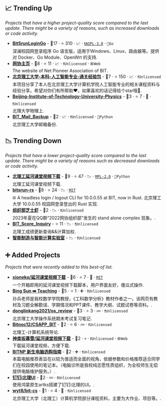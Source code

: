 ## 📈 Trending Up

_Projects that have a higher project-quality score compared to the last update. There might be a variety of reasons, such as increased downloads or code activity._

- <b><a href="https://github.com/Mmx233/BitSrunLoginGo">BitSrunLoginGo</a></b>  - 🥇17 ·  ⭐ 310 · 📈 · <code><a href="http://bit.ly/3pwmjO5">❗️AGPL-3.0</a></code> · <code>💨Go</code><br>深澜校园网登录程序 Go 语言版，适用于Windows、Linux、路由器等。提供对 Docker、Go Module、OpenWrt 的支持.
- <b><a href="https://www.bitnp.net/">网协主页</a></b>  - 🥇8 ·  ⭐ 11 · 📈 · <code>❗Unlicensed</code> · <code>🕸️Web</code><br>The website of Net Pioneer Association of BIT.
- <b><a href="https://github.com/Robin-WZQ/BIT-AI-Review">北京理工大学-本科-人工智能专业-通关经验包</a></b>  - 🥇7 ·  ⭐ 150 · 📈 · <code>❗Unlicensed</code><br>本项目分享了本人在北京理工大学计算机学院人工智能专业的相关课程资料与经验分享。希望对你们有所帮助❤️，如果喜欢的话记得给个star哦🌟.
- <b><a href="https://github.com/EnjunDu/Beijing-Institute-of-Technology-University-Physics-I">Beijing-Institute-of-Technology-University-Physics</a></b>  - 🥉3 ·  ⭐ 7 · 🐣 · <code>❗Unlicensed</code><br>北理大学物理上.
- <b><a href="https://github.com/lywly/BIT_Mail_Backup">BIT_Mail_Backup</a></b>  - 🥈2 · 📈 · <code>❗Unlicensed</code> · <code>🐍Python</code><br>北京理工大学邮箱备份.

## 📉 Trending Down

_Projects that have a lower project-quality score compared to the last update. There might be a variety of reasons such as decreased downloads or code activity._

- <b><a href="https://github.com/GDDG08/YanHeKT_Downloader">北理工延河课堂视频下载</a></b>  - 🥇9 ·  ⭐ 47 · 📉 · <code><a href="http://bit.ly/3postzC">MPL-2.0</a></code> · <code>🐍Python</code><br>北理工延河课堂视频下载.
- <b><a href="https://github.com/spencerwooo/bitsrun-rs">bitsrun-rs</a></b>  - 🥈8 ·  ⭐ 24 · 📉 · <code><a href="http://bit.ly/34MBwT8">MIT</a></code><br>🌐 A headless login / logout CLI for 10.0.0.55 at BIT, now in Rust. 北京理工大学 10.0.0.55 校园网登录登出的 Rust 实现.
- <b><a href="https://bitnp.github.io/cheesy-shrimp/">组织部芝士虾</a></b>  - 🥉2 · 📉 · <code>❗Unlicensed</code><br>2023年夏在QQ群“2022网协组织部”发生的 stand alone complex 现象。.
- <b><a href="https://github.com/YaooXu/BIT_Score_Inquiry">BIT_Score_Inquiry</a></b>  -  ⭐ 11 · 📉 · <code>❗Unlicensed</code><br>北理工成绩更新查询&&计算加权.
- <b><a href="https://leidawt.gitee.io/bit-pse-public/">智能制造与智能计算实验室</a></b>  - 📉 · <code>❗Unlicensed</code><br>

## ➕ Added Projects

_Projects that were recently added to this best-of list._

- <b><a href="https://greasyfork.org/scripts/496320-%E5%BB%B6%E6%B2%B3%E8%AF%BE%E5%A0%82%E8%A7%86%E9%A2%91%E4%B8%8B%E8%BD%BD">xioneko/延河课堂视频下载</a></b>  - 🥇6 ·  ⭐ 7 · 🐣 · <code><a href="http://bit.ly/34MBwT8">MIT</a></code><br>一个开箱即用的延河课堂视频下载脚本，用户界面友好，傻瓜式操作.
- <b><a href="https://sunamss.github.io/teaching.html">Bing Sun ➡️ Teaching</a></b>  - 🥈5 ·  ⭐ 1 · ➕ · <code>❗Unlicensed</code><br>孙兵老师是我校数学学院教授，《工科数学分析》教材作者之一。该网页有教材及习题全解勘误、学期情况和PPT课件、教学大纲、试题试卷等资料。.
- <b><a href="https://github.com/donglinkang2021/os_review">donglinkang2021/os_review</a></b>  - 🥉3 ·  ⭐ 3 · 💤 · <code>❗Unlicensed</code><br>北京理工大学操作系统期末考试复习笔记.
- <b><a href="https://github.com/Bitnoc12/CSAPP_BIT">Bitnoc12/CSAPP_BIT</a></b>  - 🥉2 ·  ⭐ 6 · 💤 · <code>❗Unlicensed</code><br>北理工-计算机系统导论.
- <b><a href="https://greasyfork.org/scripts/420055-%E5%BB%B6%E6%B2%B3%E8%AF%BE%E5%A0%82%E8%A7%86%E9%A2%91%E4%B8%8B%E8%BD%BD">神楽坂暮雪/延河课堂视频下载</a></b>  - 🥉2 · 💀 · <code>❗Unlicensed</code> · <code>🕸️Web</code><br>下载延河课堂视频，方便下载.
- <b><a href="https://docs.qq.com/aio/p/scmzu718dzus0zl">BITNP 新生电脑选购指南</a></b>  - 🥉2 · ➕ · <code>❗Unlicensed</code><br>本篇电脑推荐表旨在以较为普适而全面的视角，依据参数和价格推荐适合同学们在校园使用的笔记本。（电脑诊所是我校纯志愿性质组织，为全校师生无偿提供电脑维护服务。）.
- <b><a href="https://github.com/yyysyyy/harmony-nb">钉钉i北理UI</a></b>  - 🥈2 · 💤 · <code>❗Unlicensed</code><br>使用鸿蒙原生artks搭建了钉钉i北理的UI。.
- <b><a href="https://github.com/wyt8/bit-cs">wyt8/bit-cs</a></b>  - 🥉1 ·  ⭐ 4 · 🐣 · <code>❗Unlicensed</code><br>北京理工大学（北理工）计算机学院部分课程资料，主要为大作业、项目等。.

